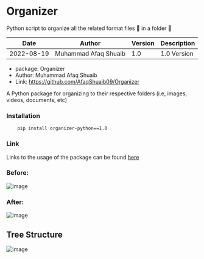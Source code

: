 # Organizer

Python script to organize all the related format files 📄 in a folder 📁


| Date        |  Author     | Version  |  Description  |
| ----------- | ----------- | -------- |  ------------ |
| 2022-08-19  | Muhammad Afaq Shuaib   | 1.0      | 1.0 Version |


* package:     Organizer
 * Author:     Muhammad Afaq Shuaib
 * Link:       https://github.com/AfaqShuaib09/Organizer
 

A Python package for organizing to their respective folders (i.e, images, videos, documents, etc)

### Installation

```
    pip install organizer-python==1.0
```
### Link

Links to the usage of the package can be found [here](https://pypi.org/project/organizer-python/1.0/)

### Before:
![image](https://user-images.githubusercontent.com/78806673/185679797-91b60b5d-4f03-4723-b967-8a3c53ecb458.png)

### After:
![image](https://user-images.githubusercontent.com/78806673/185679982-b2c78465-c11e-4c45-8633-8ad108006214.png)

## Tree Structure

![image](https://user-images.githubusercontent.com/78806673/185680210-3c7cdf36-dd4c-42e6-9d16-8b2e32820531.png)

```

